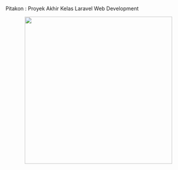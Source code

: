 Pitakon : Proyek Akhir Kelas Laravel Web Development 

<p align="center"><img src="https://i.ibb.co/60pCrT3/Capture.jpg" width="400"></p>


